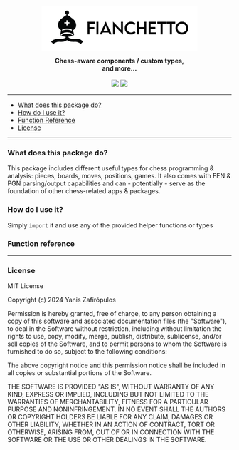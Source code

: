 
<p align="center"><img align="center" width="350" src="https://raw.githubusercontent.com/drkameleon/fianchetto.art/main/logo.png"/></p>
<p align="center">
  <b>Chess-aware components / custom types,<br>and more...</b>
  <br><br>
  <img src="https://img.shields.io/github/license/arturo-lang/grafito?style=for-the-badge">
  <img src="https://img.shields.io/badge/language-Arturo-orange.svg?style=for-the-badge">

</p>

<!--<p align="center"><img width="90%" align="center" src="https://raw.githubusercontent.com/drkameleon/tabular.art/main/screenshot.png"/></p>-->

--- 
 
<!--ts-->

* [What does this package do?](#what-does-this-package-do)
* [How do I use it?](#how-do-i-use-it)
* [Function Reference](#function-reference)
* [License](#license)   

<!--te-->
 
---

### What does this package do?

This package includes different useful types for chess programming & analysis: pieces, boards, moves, positions, games. It also comes with FEN & PGN parsing/output capabilities and can - potentially - serve as the foundation of other chess-related apps & packages.

### How do I use it?

Simply `import` it and use any of the provided helper functions or types

### Function reference


<hr/>

### License

MIT License

Copyright (c) 2024 Yanis Zafirópulos

Permission is hereby granted, free of charge, to any person obtaining a copy
of this software and associated documentation files (the "Software"), to deal
in the Software without restriction, including without limitation the rights
to use, copy, modify, merge, publish, distribute, sublicense, and/or sell
copies of the Software, and to permit persons to whom the Software is
furnished to do so, subject to the following conditions:

The above copyright notice and this permission notice shall be included in all
copies or substantial portions of the Software.

THE SOFTWARE IS PROVIDED "AS IS", WITHOUT WARRANTY OF ANY KIND, EXPRESS OR
IMPLIED, INCLUDING BUT NOT LIMITED TO THE WARRANTIES OF MERCHANTABILITY,
FITNESS FOR A PARTICULAR PURPOSE AND NONINFRINGEMENT. IN NO EVENT SHALL THE
AUTHORS OR COPYRIGHT HOLDERS BE LIABLE FOR ANY CLAIM, DAMAGES OR OTHER
LIABILITY, WHETHER IN AN ACTION OF CONTRACT, TORT OR OTHERWISE, ARISING FROM,
OUT OF OR IN CONNECTION WITH THE SOFTWARE OR THE USE OR OTHER DEALINGS IN THE
SOFTWARE.

